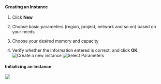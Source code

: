 #### Creating an Instance

1)	Click **New**

2)	Choose basic parameters (region, project, network and so on) based on your needs

3)	Choose your desired memory and capacity

4)	Verify whether the information entered is correct, and click **OK** 
![Create a new instance](https://mccdn.qcloud.com/static/img/a3ae35155937869e508525687f1c053b/1.png)
![Select Parameters](https://mccdn.qcloud.com/static/img/a07ca01bd54aa39d12bc66244645c397/2.png)

#### Initializing an Instance

![](https://qzonestyle.gtimg.cn/qzone/vas/opensns/res/img/xinjian-03.png)
